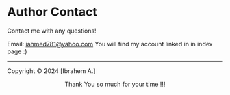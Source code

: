 # Author Contact

Contact me with any questions!<br>

Email: iahmed781@yahoo.com
You will find my account linked in in index page :)

<hr>
  Copyright © 2024 [Ibrahem A.]
  
<p style="text-align:center">Thank You so much for your time !!!</p>
